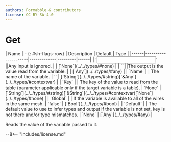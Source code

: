 ```yaml
---
authors: Formabble & contributors
license: CC-BY-SA-4.0
---
```



# Get

<div class="sh-parameters" markdown="1">
| Name | - {: #sh-flags-row} | Description | Default | Type |
|------|---------------------|-------------|---------|------|
| `<input>` ||Any input is ignored. | | [`None`](../../types/#none) |
| `<output>` ||The output is the value read from the variable. | | [`Any`](../../types/#any) |
| `Name` |  | The name of the variable. | `` | [`String`](../../types/#string)[`&Any`](../../types/#contextvar) |
| `Key` |  | The key of the value to read from the table (parameter applicable only if the target variable is a table). | `None` | [`String`](../../types/#string)[`&String`](../../types/#contextvar)[`None`](../../types/#none) |
| `Global` |  | If the variable is available to all of the wires in the same mesh. | `false` | [`Bool`](../../types/#bool) |
| `Default` |  | The default value to use to infer types and output if the variable is not set, key is not there and/or type mismatches. | `None` | [`Any`](../../types/#any) |

</div>

Reads the value of the variable passed to it.

--8<-- "includes/license.md"

